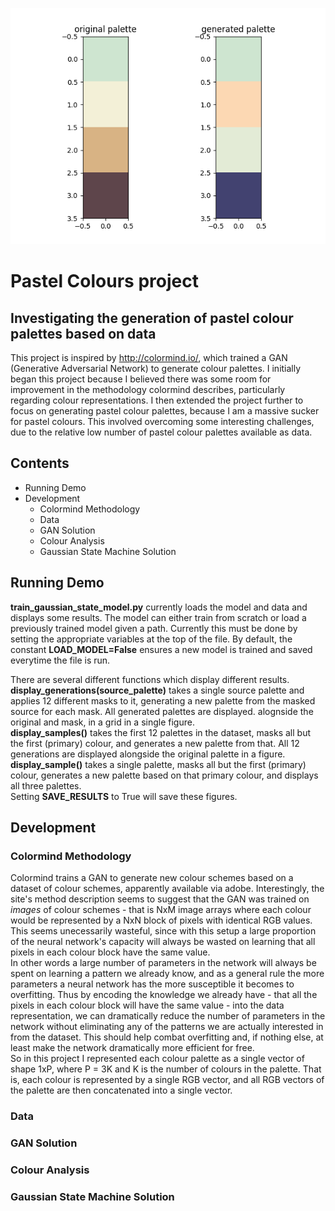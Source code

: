 ![header](devlog/figs/test_demo_palettes.png)

# Pastel Colours project
## Investigating the generation of pastel colour palettes based on data
This project is inspired by http://colormind.io/, which trained a GAN (Generative Adversarial Network) to generate 
colour palettes. 
I initially began this project because I believed there was some room for improvement in the methodology colormind 
describes, particularly regarding colour representations. I then extended the project further to focus on generating 
pastel colour palettes, because I am a massive sucker for pastel colours. This involved overcoming some interesting 
challenges, due to the relative low number of pastel colour palettes available as data.

## Contents
*   Running Demo
*   Development
    *   Colormind Methodology
    *   Data
    *   GAN Solution
    *   Colour Analysis
    *   Gaussian State Machine Solution

## Running Demo
**train_gaussian_state_model.py** currently loads the model and data and displays some results. The model can either 
train from scratch or load a previously trained model given a path. Currently this must be done by setting the 
appropriate variables at the top of the file. By default, the constant **LOAD_MODEL=False** ensures a new model is 
trained and saved everytime the file is run.

There are several different functions which display different results.  
**display_generations(source_palette)** takes a single source palette and applies 12 different masks to it, generating 
a new palette from the masked source for each mask. All generated palettes are displayed. alognside the original 
and mask, in a grid in a single figure.  
**display_samples()** takes the first 12 palettes in the dataset, masks all but the first (primary) colour, 
and generates a new palette from that. All 12 generations are displayed alongside the original palette in a figure. 
**display_sample()** takes a single palette, masks all but the first (primary) colour, generates a new palette based 
on that primary colour, and displays all three palettes.  
Setting **SAVE_RESULTS** to True will save these figures.

## Development

### Colormind Methodology
Colormind trains a GAN to generate new colour schemes based on a dataset of colour schemes, apparently available via 
adobe. Interestingly, the site's method description seems to suggest that the GAN was trained on *images* of colour 
schemes - that is NxM image arrays where each colour would be represented by a NxN block of pixels with identical RGB 
values. This seems unecessarily wasteful, since with this setup a large proportion of the neural network's capacity 
will always be wasted on learning that all pixels in each colour block have the same value.  
In other words a large number of parameters in the network will always be spent on learning a pattern we already know, 
and as a general rule the more parameters a neural network has the more susceptible it becomes to overfitting. Thus 
by encoding the knowledge we already have - that all the pixels in each colour block will have the same value - into 
the data representation, we can dramatically reduce the number of parameters in the network without eliminating any 
of the patterns we are actually interested in from the dataset. This should help combat overfitting and, if nothing 
else, at least make the network dramatically more efficient for free.  
So in this project I represented each colour palette as a single vector of shape 1xP, where P = 3K and K is the number 
of colours in the palette. That is, each colour is represented by a single RGB vector, and all RGB vectors of the 
palette are then concatenated into a single vector.

### Data

### GAN Solution

### Colour Analysis

### Gaussian State Machine Solution
